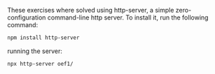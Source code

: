 These exercises where solved using http-server, a simple zero-configuration command-line http server. To install it, run the following command:

```bash
npm install http-server
```

running the server:

```bash
npx http-server oef1/
```
